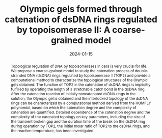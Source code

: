 ---
title: "Olympic gels formed through catenation of dsDNA rings regulated by topoisomerase II: A coarse-grained model"
authors:
- Zhongyan Zhang
- Wenbo Zhao
- Zhiyuan Cheng
- Guojie Zhang
- Hong Liu
date: "2024-01-15"
doi: "10.1063/5.0190580"
publication_types: ["期刊文章"]
publication: "J. Chem. Phys."
publication_short: "J. Chem. Phys. 2024,160, 054906"
abstract: "
<!--more-->
Topological regulation of DNA by topoisomerases in cells is very crucial for life. We propose a coarse-grained model to study the catenation process of double-stranded DNA (dsDNA) rings regulated by topoisomerase II (TOP2) and provide a computational method to characterize the topological structures of the Olympic gels obtained. The function of TOP2 in the catenation of dsDNA rings is implicitly fulfilled by operating the length of a stretchable catch bond in the dsDNA ring. After the catenation reaction of initially noncatenated dsDNA rings in the solution, the Olympic gel is obtained and the interlocked topology of the dsDNA rings can be characterized by a computational method derived from the HOMFLY polynomial, based on which the catenation degree and the complexity of catenation are quantified. Detailed dependence of the catenation degree and the complexity of the catenated topology on key parameters, including the size of the transient broken gap and the duration time of the break on the dsDNA ring during operation by TOP2, the initial molar ratio of TOP2 to the dsDNA rings, and the reaction temperature, has been investigated."
url_pdf: "https://pubs.aip.org/aip/jcp/article/160/5/054906/3262375/Olympic-gels-formed-through-catenation-of-dsDNA"
---